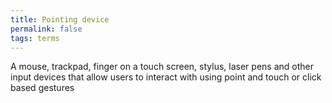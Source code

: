 ```yaml
---
title: Pointing device
permalink: false
tags: terms
---
```

A mouse, trackpad, finger on a touch screen, stylus, laser pens and other input devices that allow users to interact with using point and touch or click based gestures